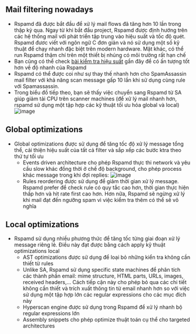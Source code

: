 ## Mail filtering nowadays
- Rspamd đã được bắt đầu để xử lý mail flows đã tăng hơn 10 lần trong thập kỷ qua. Ngay từ khi bắt đầu project, Rspamd được định hướng trên các hệ thống mail với phát triển tập trung vào hiệu suất và tốc độ quét. Rspamd đươc viết với ngôn ngữ C đơn giản và nó sử dụng một số kỹ thuật để chạy nhanh đặc biệt trên modern hardware. Mặt khác, có thể run Rspamd thậm chí trên một thiết bị nhúng có môi trường rất hạn chế
- Bạn cũng có thể check [bài kiểm tra hiệu suất](https://rspamd.com/misc/2019/05/16/rspamd-performance.html) gần đây để có ấn tượng tốt hơn về độ nhanh của Rspamd
- Rspamd có thể được coi như sự thay thế nhanh hơn cho SpamAssassin mail filter với khả năng scan message gấp 10 lần khi sử dụng cùng rule với Spamassassin. 
- Trong biểu đồ tiếp theo, bạn sẽ thấy việc chuyển sang Rspamd từ SA giúp giảm tải CPU trên scanner machines (để xử lý mail nhanh hơn, rspamd sử dụng một tập hợp các kỹ thuật tối ưu hóa global và local)
![image](https://github.com/DinhHa1011/Rspamd/assets/119484840/7f081a73-0901-4eb6-b86f-235ca1f5d7ac)
## Global optimizations
- Global optimizations được sử dụng để tăng tốc độ xử lý message tổng thể, cải thiện hiệu suất của tất cả filter và sắp xếp các bước ktra theo thứ tự tối ưu
  - Events driven architecture cho phép Rspamd thực thi network và yêu cầu slow khác đồng thời ở chế độ background, cho phép process khác message trong khi đợi replies:
  ![image](https://github.com/DinhHa1011/Rspamd/assets/119484840/1eda4055-e621-4333-965d-1eaf7d3f1de0)
  - Rules reordering được sử dụng để giảm thời gian xử lý message. Rspamd prefer để check rule có quy tắc cao hơn, thời gian thực hiện thấp hơn và hit rate first cao hơn. Hơn nữa, Rspamd sẽ ngừng xử lý khi mail đạt đến ngưỡng spam vì việc kiểm tra thêm có thể sẽ vô nghĩa
## Local optimizations
- Rspamd sử dụng nhiều phương thức để tăng tốc từng giai đoạn xử lý message riêng lẻ. Điều này đạt được bằng cách apply kỹ thuật optimizations local
  - AST optimizations được sử dụng để loại bỏ những kiển tra không cần thiết từ rules
  - Unlike SA, Rspamd sử dụng specific state machines để phân tích các thành phần email: mime structure, HTML parts, URLs, images, received headers,... Cách tiếp cận này cho phép bỏ qua các chi tiết không cần thiết và trích xuất thông tin từ email nhanh hơn so với việc sử dụng một tập hợp lớn các regular expressions cho các mục đích này
  - Hyperscan engine được sử dụng trong Rspamd để xử lý nhanh bộ regular expressions lớn
  - Assembly snippets cho phép optimize thuật toán cụ thể cho targeted architectures
